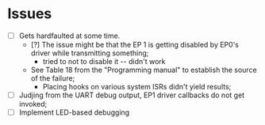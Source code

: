 # Issues

- [ ] Gets hardfaulted at some time.
	- [?] The issue might be that the EP 1 is getting disabled by EP0's driver while transmitting something;
		- tried to not to disable it -- didn't work
	- See Table 18 from the "Programming manual" to establish the source of the failure;
		- Placing hooks on various system ISRs didn't yield results;
- [ ] Judjing from the UART debug output, EP1 driver callbacks do not get invoked;
- [ ] Implement LED-based debugging
